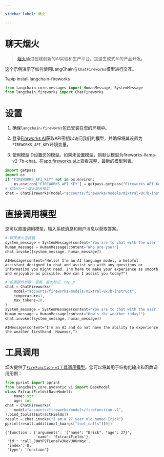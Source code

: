 ```yaml
---

sidebar_label: 烟火

---
```


# 聊天烟火

>[烟火](https://app.fireworks.ai/)通过创建创新的AI实验和生产平台，加速生成式AI的产品开发。

这个示例演示了如何使用LangChain与`ChatFireworks`模型进行交互。

%pip install langchain-fireworks

```python
from langchain_core.messages import HumanMessage, SystemMessage
from langchain_fireworks import ChatFireworks
```

# 设置

1. 确保`langchain-fireworks`包已安装在您的环境中。

2. 登录[Fireworks AI](http://fireworks.ai)获取API密钥以访问我们的模型，并确保将其设置为`FIREWORKS_API_KEY`环境变量。

3. 使用模型ID设置您的模型。如果未设置模型，则默认模型为fireworks-llama-v2-7b-chat。在[app.fireworks.ai](https://app.fireworks.ai)上查看完整、最新的模型列表。

```python
import getpass
import os
if "FIREWORKS_API_KEY" not in os.environ:
    os.environ["FIREWORKS_API_KEY"] = getpass.getpass("Fireworks API Key:")
# 初始化一个烟火聊天模型
chat = ChatFireworks(model="accounts/fireworks/models/mixtral-8x7b-instruct")
```

# 直接调用模型

您可以直接调用模型，输入系统消息和用户消息以获取答案。

```python
# 聊天烟火包装器
system_message = SystemMessage(content="You are to chat with the user.")
human_message = HumanMessage(content="Who are you?")
chat.invoke([system_message, human_message])
```

```output
AIMessage(content="Hello! I'm an AI language model, a helpful assistant designed to chat and assist you with any questions or information you might need. I'm here to make your experience as smooth and enjoyable as possible. How can I assist you today?")
```

```python
# 设置额外参数：温度、最大标记、top_p
chat = ChatFireworks(
    model="accounts/fireworks/models/mixtral-8x7b-instruct",
    temperature=1,
    max_tokens=20,
)
system_message = SystemMessage(content="You are to chat with the user.")
human_message = HumanMessage(content="How's the weather today?")
chat.invoke([system_message, human_message])
```

```output
AIMessage(content="I'm an AI and do not have the ability to experience the weather firsthand. However,")
```

# 工具调用

烟火提供了[`FireFunction-v1`工具调用模型](https://fireworks.ai/blog/firefunction-v1-gpt-4-level-function-calling)。您可以将其用于结构化输出和函数调用用例：

```python
from pprint import pprint
from langchain_core.pydantic_v1 import BaseModel
class ExtractFields(BaseModel):
    name: str
    age: int
chat = ChatFireworks(
    model="accounts/fireworks/models/firefunction-v1",
).bind_tools([ExtractFields])
result = chat.invoke("I am a 27 year old named Erick")
pprint(result.additional_kwargs["tool_calls"][0])
```

```output
{'function': {'arguments': '{"name": "Erick", "age": 27}',
              'name': 'ExtractFields'},
 'id': 'call_J0WYP2TLenaFw3UeVU0UnWqx',
 'index': 0,
 'type': 'function'}
```